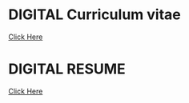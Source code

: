 # DIGITAL Curriculum vitae



<a href="https://venkat-teja-17.github.io/DIGITAL-_-CV/">Click Here</a>



# DIGITAL RESUME

<a href="RESUME.pdf">Click Here</a>


